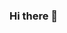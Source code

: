 ### Hi there 👋

<!--
**isLouisHsu/isLouisHsu** is a ✨ _special_ ✨ repository because its `README.md` (this file) appears on your GitHub profile.

Here are some ideas to get you started:

- 🔭 I’m currently working on ...
- 🌱 I’m currently learning ...
- 👯 I’m looking to collaborate on ...
- 🤔 I’m looking for help with ...
- 💬 Ask me about ...
- 📫 How to reach me: ...
- 😄 Pronouns: ...
- ⚡ Fun fact: ...
-->

<!--
[![louishsu's github stats](https://github-readme-stats.vercel.app/api?username=isLouisHsu&theme=graywhite&show_icons=true&include_all_commits=true&count_private=true&hide_rank=true&custom_title=LouisHsu)](https://github.com/isLouisHsu)
-->
